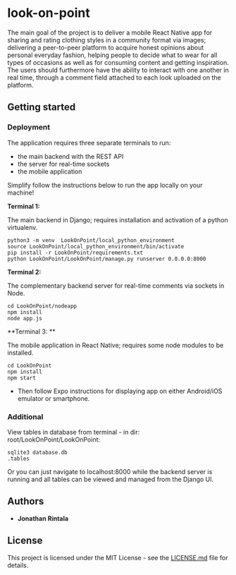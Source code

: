 # look-on-point
The main goal of the project is to deliver a mobile React Native app for sharing and rating clothing styles in a community format via images; delivering a peer-to-peer platform to acquire honest opinions about personal everyday fashion, helping people to decide what to wear for all types of occasions as well as for consuming content and getting inspiration. The users should furthermore have the ability to interact with one another in real time, through a comment field attached to each look uploaded on the platform.

## Getting started

### Deployment

The application requires three separate terminals to run:

- the main backend with the REST API
- the server for real-time sockets
- the mobile application

Simplify follow the instructions below to run the app locally on your machine!

**Terminal 1:**

The main backend in Django; requires installation and activation of a python virtualenv.

```
python3 -m venv  LookOnPoint/local_python_environment
source LookOnPoint/local_python_environment/bin/activate
pip install -r LookOnPoint/requirements.txt
python LookOnPoint/LookOnPoint/manage.py runserver 0.0.0.0:8000
```

**Terminal 2:**

The complementary backend server for real-time comments via sockets in Node.

```
cd LookOnPoint/nodeapp
npm install
node app.js
```

**Terminal 3: **

The mobile application in React Native; requires some node modules to be installed.

```
cd LookOnPoint
npm install
npm start
```

- Then follow Expo instructions for displaying app on either Android/iOS emulator or smartphone.

### Additional

View tables in database from terminal - in dir: root/LookOnPoint/LookOnPoint:

```
sqlite3 database.db
.tables
```

Or you can just navigate to localhost:8000 while the backend server is running and all tables can be viewed and managed from the Django UI.

## Authors

- **Jonathan Rintala**

## License

This project is licensed under the MIT License - see the [LICENSE.md](https://gist.github.com/PurpleBooth/LICENSE.md) file for details.
